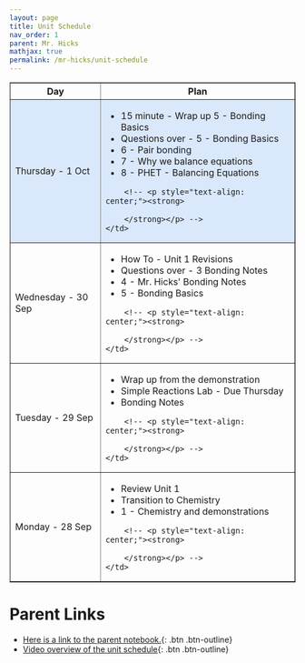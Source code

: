 ```yaml
---
layout: page
title: Unit Schedule
nav_order: 1
parent: Mr. Hicks
mathjax: true
permalink: /mr-hicks/unit-schedule
---
```

<table class="s_table_border" border="1">
<thead>
    <tr>
        <th>Day</th>
        <th>Plan</th>
    </tr>
</thead>
<tbody>
<tr style="background-color: #dae8fc;">
    <td>Thursday - 1 Oct</td>
    <td>
        <ul>
            <li>15 minute - Wrap up 5 - Bonding Basics</li>
            <li>Questions over - 5 - Bonding Basics</li>
            <li>6 - Pair bonding</li>
            <li>7 - Why we balance equations</li>
            <li>8 - PHET - Balancing Equations</li>
        </ul>
        
        <!-- <p style="text-align: center;"><strong>
            
        </strong></p> -->
    </td>
</tr>
<tr >
    <td>Wednesday - 30 Sep</td>
    <td>
        <ul>
            <li>How To - Unit 1 Revisions</li>
            <li>Questions over - 3 Bonding Notes</li>
            <li>4 - Mr. Hicks' Bonding Notes</li>
            <li>5 - Bonding Basics</li>
        </ul>
        
        <!-- <p style="text-align: center;"><strong>
            
        </strong></p> -->
    </td>
</tr>
<tr>
    <td>Tuesday - 29 Sep</td>
    <td>
        <ul>
            <li>Wrap up from the demonstration</li>
            <li>Simple Reactions Lab - Due Thursday</li>
            <li>Bonding Notes</li>
        </ul>
        
        <!-- <p style="text-align: center;"><strong>
            
        </strong></p> -->
    </td>
</tr> 
<tr>
    <td>Monday - 28 Sep</td>
    <td>
        <ul>
            <li>Review Unit 1</li>
            <li>Transition to Chemistry</li>
            <li>1 - Chemistry and demonstrations</li>
        </ul>
        
        <!-- <p style="text-align: center;"><strong>
            
        </strong></p> -->
    </td>
</tr>
</tbody>
</table>

# Parent Links
  * [Here is a link to the parent notebook.](https://usd475-my.sharepoint.com/:o:/g/personal/jeffreyhicks_usd475_org/Ev5RzL1Le8xOiJYuyba-qp0BUFaSZUgUYlGMzjUSEZt0ag?e=igjaJ0){: .btn .btn-outline}
  * [Video overview of the unit schedule](https://jchs-science.github.io/mr-hicks/vids/unit-schedule.mp4){: .btn .btn-outline}